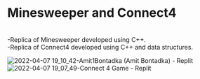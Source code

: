 # Minesweeper and Connect4
<br>-Replica of Minesweeper developed using C++.
<br>-Replica of Connect4 developed using C++ and data structures.   

![2022-04-07 19_10_42-Amit1Bontadka (Amit Bontadka) - Replit](https://user-images.githubusercontent.com/71116433/162212679-5b35b964-9f91-4cf3-8d24-12f3c01c6d3d.png)
![2022-04-07 19_07_49-Connect 4 Game - Replit](https://user-images.githubusercontent.com/71116433/162212686-c7f5b3fd-4003-490b-b876-ae117f6c52bd.png)
